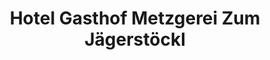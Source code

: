 ---
title: "Hotel Gasthof Metzgerei Zum Jägerstöckl"
url: /haus-im-wald/hotel-gasthof-metzgerei-zum-jaegerstoeckl/
shop: Metzgerei
---